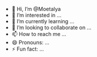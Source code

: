 - 👋 Hi, I’m @Moetalya
- 👀 I’m interested in ...
- 🌱 I’m currently learning ...
- 💞️ I’m looking to collaborate on ...
- 📫 How to reach me ...
- 😄 Pronouns: ...
- ⚡ Fun fact: ...

<!---
Moetalya/Moetalya is a ✨ special ✨ repository because its `README.md` (this file) appears on your GitHub profile.
You can click the Preview link to take a look at your changes.
--->
